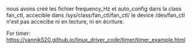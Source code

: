 nous avons créé les fichier frequency_Hz et auto_config dans la class fan_ctl, accecible dans /sys/class/fan_ctl/fan_ctl/
le device /dev/fan_ctl n'est pas accecibe ni en lecture, ni en écriture.

For timer:
https://yannik520.github.io/linux_driver_code/timer/timer_example.html
